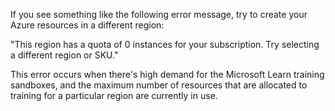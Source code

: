 If you see something like the following error message, try to create your Azure resources in a different region:

"This region has a quota of 0 instances for your subscription. Try selecting a different region or SKU."

This error occurs when there's high demand for the Microsoft Learn training sandboxes, and the maximum number of resources that are allocated to training for a particular region are currently in use.
